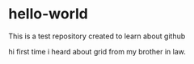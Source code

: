 # hello-world
This is a test repository created to learn about github

hi
first time i heard about grid from my brother in law. 
